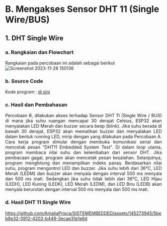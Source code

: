 # B. Mengakses Sensor DHT 11 (Single Wire/BUS)
## 1. DHT Single Wire
### a. Rangkaian dan Flowchart
Rangkaian pada percobaan ini adalah sebagai berikut
![Screenshot 2023-11-28 150136](https://github.com/AmaliaPrisca/SISTEMEMBEDDED/assets/145273945/4fda8a34-ec2f-4278-a6c5-e5d72c44b2b2)



### b. Source Code
Kode program : <a href="GPIO_1.2/GPIO_1.ino">di sini</a>

### c. Hasil dan Pembahasan
<p align="justify">Percobaan B, dilakukan akses terhadap Sensor DHT 11 (Single Wire / BUS) di mana jika suhu ruangan mencapai 30 derajat Celsius, ESP32 akan menyalakan LED Merah dan buzzer secara beep (blink). Jika suhu berada di bawah 30 derajat, ESP32 akan mematikan buzzer dan menyalakan LED dalam bentuk running LED, mirip dengan yang dilakukan pada Percobaan A. 
Cara kerja program dimulai dengan membuka komunikasi serial dan mencetak pesan "DHT11 Embedded System Test". Di dalam loop utama, program membaca nilai suhu dan kelembaban dari sensor DHT. Jika pembacaan gagal, program akan mencetak pesan kesalahan. Selanjutnya, program menghitung dan menampilkan indeks panas. Berdasarkan nilai suhu, program mengontrol LED dan buzzer. Jika suhu lebih dari 36°C, LED Merah (LEDM) dan buzzer akan menyala dengan interval 500 ms menyala dan 500 ms mati. Sedangkan jika suhu tidak lebih dari 36°C, LED Hijau (LEDH), LED Kuning (LEDK), LED Merah (LEDM), dan LED Biru (LEDB) akan menyala berurutan dengan interval 500 ms menyala dan 500 ms mati.

### d. Hasil DHT 11 Single Wire
https://github.com/AmaliaPrisca/SISTEMEMBEDDED/assets/145273945/5beb9e32-0912-4202-b449-3ecae31e1e6d
